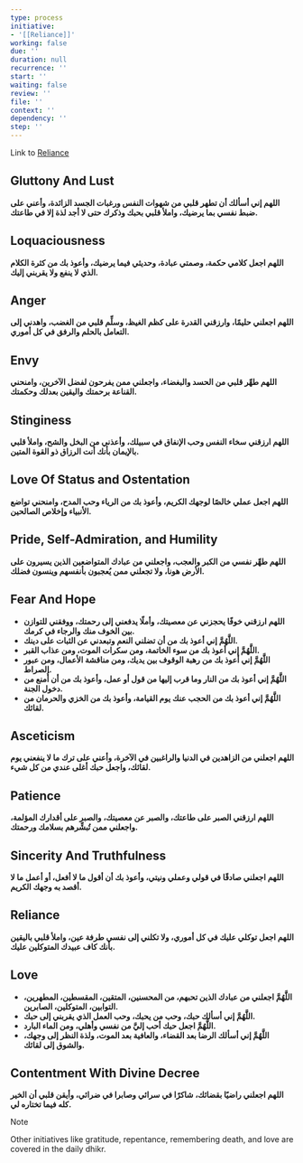 ```yaml
---
type: process
initiative:
- '[[Reliance]]'
working: false
due: ''
duration: null
recurrence: ''
start: ''
waiting: false
review: ''
file: ''
context: ''
dependency: ''
step: ''
---
```


Link to [Reliance](Initiatives/good%20traits/Reliance.md)

## Gluttony And Lust

**اللهم إني أسألك أن تطهر قلبي من شهوات النفس ورغبات الجسد الزائدة، وأعني على ضبط نفسي بما يرضيك، واملأ قلبي بحبك وذكرك حتى لا أجد لذة إلا في طاعتك.**

## Loquaciousness

**اللهم اجعل كلامي حكمة، وصمتي عبادة، وحديثي فيما يرضيك، وأعوذ بك من كثرة الكلام الذي لا ينفع ولا يقربني إليك.**

## Anger

**اللهم اجعلني حليمًا، وارزقني القدرة على كظم الغيظ، وسلِّم قلبي من الغضب، واهدني إلى التعامل بالحلم والرفق في كل أموري.**

## Envy

**اللهم طهِّر قلبي من الحسد والبغضاء، واجعلني ممن يفرحون لفضل الآخرين، وامنحني القناعة برحمتك واليقين بعدلك وحكمتك.**

## Stinginess

**اللهم ارزقني سخاء النفس وحب الإنفاق في سبيلك، وأعذني من البخل والشح، واملأ قلبي بالإيمان بأنك أنت الرزاق ذو القوة المتين.**

## Love Of Status and Ostentation

**اللهم اجعل عملي خالصًا لوجهك الكريم، وأعوذ بك من الرياء وحب المدح، وامنحني تواضع الأنبياء وإخلاص الصالحين.**

## Pride, Self-Admiration, and Humility

**اللهم طهِّر نفسي من الكبر والعجب، واجعلني من عبادك المتواضعين الذين يسيرون على الأرض هونا، ولا تجعلني ممن يُعجبون بأنفسهم وينسون فضلك.**

## Fear And Hope

* **اللهم ارزقني خوفًا يحجزني عن معصيتك، وأملًا يدفعني إلى رحمتك، ووفقني للتوازن بين الخوف منك والرجاء في كرمك.**
* **اللَّهُمَّ إني أعوذ بك من أن تضلني النعم وتبعدني عن الثبات على دينك.**
* **اللَّهُمَّ إني أعوذ بك من سوء الخاتمة، ومن سكرات الموت، ومن عذاب القبر.**
* **اللَّهُمَّ إني أعوذ بك من رهبة الوقوف بين يديك، ومن مناقشة الأعمال، ومن عبور الصراط.**
* **اللَّهُمَّ إني أعوذ بك من النار وما قرب إليها من قول أو عمل، وأعوذ بك من أن أُمنع من دخول الجنة.**
* **اللَّهُمَّ إني أعوذ بك من الحجب عنك يوم القيامة، وأعوذ بك من الخزي والحرمان من لقائك.**

## Asceticism

**اللهم اجعلني من الزاهدين في الدنيا والراغبين في الآخرة، وأعني على ترك ما لا ينفعني يوم لقائك، واجعل حبك أغلى عندي من كل شيء.**

## Patience

**اللهم ارزقني الصبر على طاعتك، والصبر عن معصيتك، والصبر على أقدارك المؤلمة، واجعلني ممن تُبشِّرهم بسلامك ورحمتك.**

## Sincerity And Truthfulness

**اللهم اجعلني صادقًا في قولي وعملي ونيتي، وأعوذ بك أن أقول ما لا أفعل، أو أعمل ما لا أقصد به وجهك الكريم.**

## Reliance

**اللهم اجعل توكلي عليك في كل أموري، ولا تكلني إلى نفسي طرفة عين، واملأ قلبي باليقين بأنك كاف عبيدك المتوكلين عليك.**

## Love

* **اللَّهُمَّ اجعلني من عبادك الذين تحبهم، من المحسنين، المتقين، المقسطين، المطهرين، التوابين، المتوكلين، الصابرين.**
* **اللَّهُمَّ إني أسألك حبك، وحب من يحبك، وحب العمل الذي يقربني إلى حبك.**
* **اللَّهُمَّ اجعل حبك أحب إليَّ من نفسي وأهلي، ومن الماء البارد.**
* **اللَّهُمَّ إني أسألك الرضا بعد القضاء، والعافية بعد الموت، ولذة النظر إلى وجهك، والشوق إلى لقائك.**

## Contentment With Divine Decree

**اللهم اجعلني راضيًا بقضائك، شاكرًا في سرائي وصابرا في ضرائي، وأيقن قلبي أن الخير كله فيما تختاره لي.**

> [!note]
> 
> 
> Other initiatives like gratitude, repentance, remembering death, and love are covered in the daily dhikr.
> 


